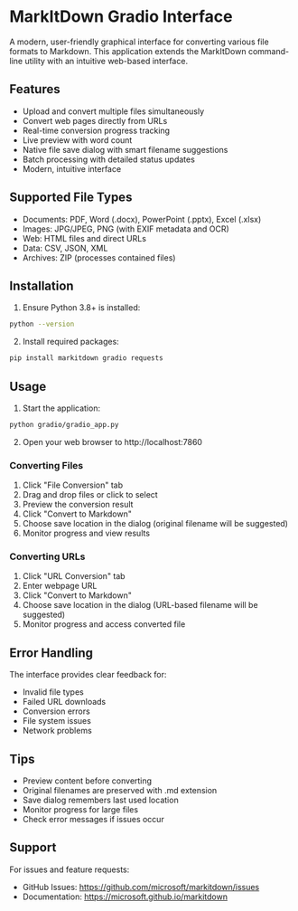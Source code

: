 # MarkItDown Gradio Interface

A modern, user-friendly graphical interface for converting various file formats to Markdown. This application extends the MarkItDown command-line utility with an intuitive web-based interface.

## Features

- Upload and convert multiple files simultaneously
- Convert web pages directly from URLs
- Real-time conversion progress tracking
- Live preview with word count
- Native file save dialog with smart filename suggestions
- Batch processing with detailed status updates
- Modern, intuitive interface

## Supported File Types

- Documents: PDF, Word (.docx), PowerPoint (.pptx), Excel (.xlsx)
- Images: JPG/JPEG, PNG (with EXIF metadata and OCR)
- Web: HTML files and direct URLs
- Data: CSV, JSON, XML
- Archives: ZIP (processes contained files)

## Installation

1. Ensure Python 3.8+ is installed:
```bash
python --version
```

2. Install required packages:
```bash
pip install markitdown gradio requests
```

## Usage

1. Start the application:
```bash
python gradio/gradio_app.py
```

2. Open your web browser to http://localhost:7860

### Converting Files
1. Click "File Conversion" tab
2. Drag and drop files or click to select
3. Preview the conversion result
4. Click "Convert to Markdown"
5. Choose save location in the dialog (original filename will be suggested)
6. Monitor progress and view results

### Converting URLs

1. Click "URL Conversion" tab
2. Enter webpage URL
3. Click "Convert to Markdown"
4. Choose save location in the dialog (URL-based filename will be suggested)
5. Monitor progress and access converted file

## Error Handling

The interface provides clear feedback for:
- Invalid file types
- Failed URL downloads
- Conversion errors
- File system issues
- Network problems

## Tips

- Preview content before converting
- Original filenames are preserved with .md extension
- Save dialog remembers last used location
- Monitor progress for large files
- Check error messages if issues occur

## Support

For issues and feature requests:
- GitHub Issues: https://github.com/microsoft/markitdown/issues
- Documentation: https://microsoft.github.io/markitdown